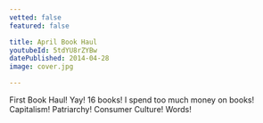 ```yaml
---
vetted: false
featured: false

title: April Book Haul
youtubeId: 5tdYU8rZYBw
datePublished: 2014-04-28
image: cover.jpg

---
```


First Book Haul! Yay! 16 books! I spend too much money on books! Capitalism! Patriarchy! Consumer Culture! Words!
